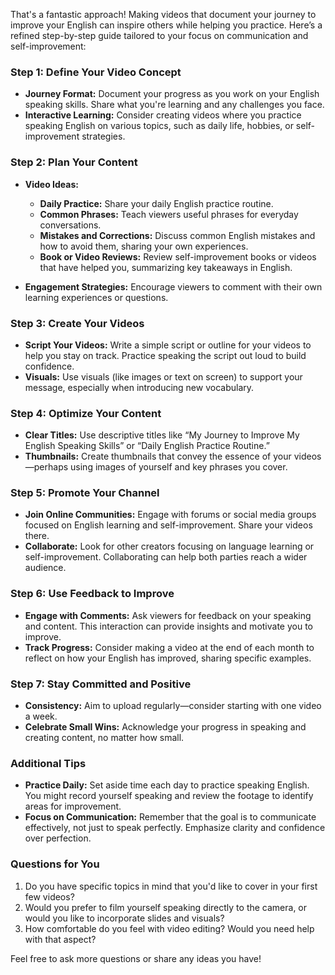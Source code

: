 That's a fantastic approach! Making videos that document your journey to improve your English can inspire others while helping you practice. Here’s a refined step-by-step guide tailored to your focus on communication and self-improvement:

### Step 1: Define Your Video Concept
- **Journey Format:** Document your progress as you work on your English speaking skills. Share what you're learning and any challenges you face.
- **Interactive Learning:** Consider creating videos where you practice speaking English on various topics, such as daily life, hobbies, or self-improvement strategies.

### Step 2: Plan Your Content
- **Video Ideas:**
  - **Daily Practice:** Share your daily English practice routine.
  - **Common Phrases:** Teach viewers useful phrases for everyday conversations.
  - **Mistakes and Corrections:** Discuss common English mistakes and how to avoid them, sharing your own experiences.
  - **Book or Video Reviews:** Review self-improvement books or videos that have helped you, summarizing key takeaways in English.

- **Engagement Strategies:** Encourage viewers to comment with their own learning experiences or questions.

### Step 3: Create Your Videos
- **Script Your Videos:** Write a simple script or outline for your videos to help you stay on track. Practice speaking the script out loud to build confidence.
- **Visuals:** Use visuals (like images or text on screen) to support your message, especially when introducing new vocabulary.

### Step 4: Optimize Your Content
- **Clear Titles:** Use descriptive titles like “My Journey to Improve My English Speaking Skills” or “Daily English Practice Routine.”
- **Thumbnails:** Create thumbnails that convey the essence of your videos—perhaps using images of yourself and key phrases you cover.

### Step 5: Promote Your Channel
- **Join Online Communities:** Engage with forums or social media groups focused on English learning and self-improvement. Share your videos there.
- **Collaborate:** Look for other creators focusing on language learning or self-improvement. Collaborating can help both parties reach a wider audience.

### Step 6: Use Feedback to Improve
- **Engage with Comments:** Ask viewers for feedback on your speaking and content. This interaction can provide insights and motivate you to improve.
- **Track Progress:** Consider making a video at the end of each month to reflect on how your English has improved, sharing specific examples.

### Step 7: Stay Committed and Positive
- **Consistency:** Aim to upload regularly—consider starting with one video a week.
- **Celebrate Small Wins:** Acknowledge your progress in speaking and creating content, no matter how small.

### Additional Tips
- **Practice Daily:** Set aside time each day to practice speaking English. You might record yourself speaking and review the footage to identify areas for improvement.
- **Focus on Communication:** Remember that the goal is to communicate effectively, not just to speak perfectly. Emphasize clarity and confidence over perfection.

### Questions for You
1. Do you have specific topics in mind that you'd like to cover in your first few videos?
2. Would you prefer to film yourself speaking directly to the camera, or would you like to incorporate slides and visuals?
3. How comfortable do you feel with video editing? Would you need help with that aspect?

Feel free to ask more questions or share any ideas you have!
